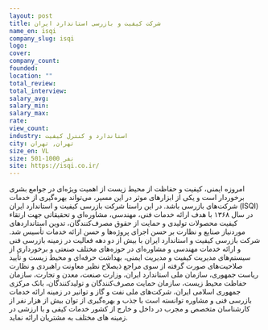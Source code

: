 ```yaml
---
layout: post
title: شرکت کیفیت و بازرسی استاندارد ایران
name_en: isqi
company_slug: isqi
logo: 
cover: 
company_count:
founded:
location: ""
total_review: 
total_interview: 
salary_avg: 
salary_min: 
salary_max: 
rate: 
view_count: 
industry: استاندارد و کنترل کیفیت
city: تهران, تهران
size_en: VL
size: 501-1000 نفر
site: https://isqi.co.ir/
---
```


امروزه ایمنی، کیفیت و حفاظت از محیط زیست از اهمیت ویژه‌ای در جوامع بشری برخوردار است و یکی از ابزارهای موثر در این مسیر، می‌تواند بهره‌گیری از خدمات شرکت‌های بازرسی باشد.
در این راستا شرکت بازرسی کیفیت و استاندارد ایران (ISQI) در سال ۱۳۶۸ با هدف ارائه خدمات فنی، مهندسی، مشاوره‌ای و تحقیقاتی جهت ارتقاء کیفیت محصولات تولیدی و حمایت از حقوق مصرف‌کنندگان، تدوین استانداردهای موردنیاز صنایع و نظارت بر حسن اجرای پروژه‌ها و حسن ارائه خدمات تأسیس شد.
شرکت بازرسی کیفیت و استاندارد ایران با بیش از دو دهه فعالیت در زمینه بازرسی فنی و ارائه خدمات مهندسی و مشاوره‌ای در حوزه‌های مختلف صنعتی و برخورداری از سیستم‌های مدیریت کیفیت و مدیریت ایمنی، بهداشت حرفه‌ای و محیط زیست و تأیید صلاحیت‌های صورت گرفته از سوی مراجع ذیصلاح نظیر معاونت راهبردی و نظارت ریاست جمهوری، سازمان ملی استاندارد ایران، وزارت صنعت، معدن و تجارت، سازمان حفاظت محیط زیست، سازمان حمایت مصرف‌کنندگان و تولیدکنندگان، بانک مرکزی جمهوری اسلامی ایران، شرکت‌های ملی نفت و گاز و توانیر در زمینه ارائه خدمات بازرسی فنی و مشاوره توانسته است با جذب و بهره‌گیری از توان بیش از هزار نفر از کارشناسان متخصص و مجرب در داخل و خارج از کشور خدمات کیفی و با ارزشی در زمینه های مختلف به مشتریان ارائه نماید.
